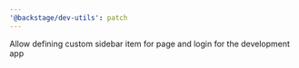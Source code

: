 ```yaml
---
'@backstage/dev-utils': patch
---
```


Allow defining custom sidebar item for page and login for the development app
